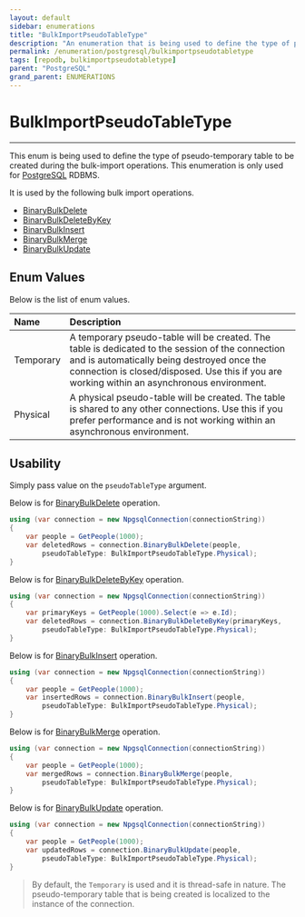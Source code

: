 ```yaml
---
layout: default
sidebar: enumerations
title: "BulkImportPseudoTableType"
description: "An enumeration that is being used to define the type of pseudo-temporary table to be created during the bulk-import operations."
permalink: /enumeration/postgresql/bulkimportpseudotabletype
tags: [repodb, bulkimportpseudotabletype]
parent: "PostgreSQL"
grand_parent: ENUMERATIONS
---
```


# BulkImportPseudoTableType

---

This enum is being used to define the type of pseudo-temporary table to be created during the bulk-import operations. This enumeration is only used for [PostgreSQL](https://www.nuget.org/packages/RepoDb.PostgreSql.BulkOperations) RDBMS.

It is used by the following bulk import operations.

- [BinaryBulkDelete](/operation/binarybulkdelete)
- [BinaryBulkDeleteByKey](/operation/binarybulkdeletebykey)
- [BinaryBulkInsert](/operation/binarybulkinsert)
- [BinaryBulkMerge](/operation/binarybulkmerge)
- [BinaryBulkUpdate](/operation/binarybulkupdate)

## Enum Values

Below is the list of enum values.

| Name | Description |
|:-----|:------------|
| Temporary | A temporary pseudo-table will be created. The table is dedicated to the session of the connection and is automatically being destroyed once the connection is closed/disposed. Use this if you are working within an asynchronous environment.
| Physical | A physical pseudo-table will be created. The table is shared to any other connections. Use this if you prefer performance and is not working within an asynchronous environment. |

## Usability

Simply pass value on the `pseudoTableType` argument.

Below is for [BinaryBulkDelete](/operation/binarybulkdelete) operation.

```csharp
using (var connection = new NpgsqlConnection(connectionString))
{
    var people = GetPeople(1000);
    var deletedRows = connection.BinaryBulkDelete(people,
        pseudoTableType: BulkImportPseudoTableType.Physical);
}
```

Below is for [BinaryBulkDeleteByKey](/operation/binarybulkdeletebykey) operation.

```csharp
using (var connection = new NpgsqlConnection(connectionString))
{
    var primaryKeys = GetPeople(1000).Select(e => e.Id);
    var deletedRows = connection.BinaryBulkDeleteByKey(primaryKeys,
        pseudoTableType: BulkImportPseudoTableType.Physical);
}
```

Below is for [BinaryBulkInsert](/operation/binarybulkinsert) operation.

```csharp
using (var connection = new NpgsqlConnection(connectionString))
{
    var people = GetPeople(1000);
    var insertedRows = connection.BinaryBulkInsert(people,
        pseudoTableType: BulkImportPseudoTableType.Physical);
}
```

Below is for [BinaryBulkMerge](/operation/binarybulkmerge) operation.

```csharp
using (var connection = new NpgsqlConnection(connectionString))
{
    var people = GetPeople(1000);
    var mergedRows = connection.BinaryBulkMerge(people,
        pseudoTableType: BulkImportPseudoTableType.Physical);
}
```

Below is for [BinaryBulkUpdate](/operation/binarybulkupdate) operation.

```csharp
using (var connection = new NpgsqlConnection(connectionString))
{
    var people = GetPeople(1000);
    var updatedRows = connection.BinaryBulkUpdate(people,
        pseudoTableType: BulkImportPseudoTableType.Physical);
}
```

> By default, the `Temporary` is used and it is thread-safe in nature. The pseudo-temporary table that is being created is localized to the instance of the connection.
